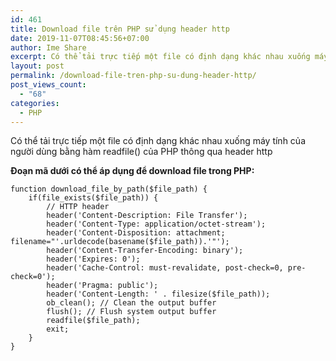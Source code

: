 ```yaml
---
id: 461
title: Download file trên PHP sử dụng header http
date: 2019-11-07T08:45:56+07:00
author: Ime Share
excerpt: Có thể tải trực tiếp một file có định dạng khác nhau xuống máy tính của người dùng bằng hàm readfile() của PHP thông qua header http
layout: post
permalink: /download-file-tren-php-su-dung-header-http/
post_views_count:
  - "68"
categories:
  - PHP
---
```

Có thể tải trực tiếp một file có định dạng khác nhau xuống máy tính của người dùng bằng hàm readfile() của PHP thông qua header http

**Đoạn mã dưới có thể áp dụng để download file trong PHP:**

```
function download_file_by_path($file_path) {
    if(file_exists($file_path)) {
        // HTTP header
        header('Content-Description: File Transfer');
        header('Content-Type: application/octet-stream');
        header('Content-Disposition: attachment; filename="'.urldecode(basename($file_path)).'"');
        header('Content-Transfer-Encoding: binary');
        header('Expires: 0');
        header('Cache-Control: must-revalidate, post-check=0, pre-check=0');
        header('Pragma: public');
        header('Content-Length: ' . filesize($file_path));
        ob_clean(); // Clean the output buffer
        flush(); // Flush system output buffer
        readfile($file_path);
        exit;
    }
}
```